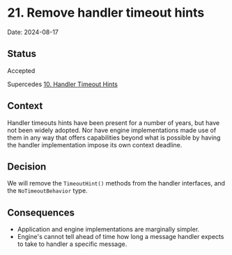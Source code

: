 # 21. Remove handler timeout hints

Date: 2024-08-17

## Status

Accepted

Supercedes [10. Handler Timeout Hints](0010-handler-timeout-hints.md)

## Context

Handler timeouts hints have been present for a number of years, but have not
been widely adopted. Nor have engine implementations made use of them in any way
that offers capabilities beyond what is possible by having the handler
implementation impose its own context deadline.

## Decision

We will remove the `TimeoutHint()` methods from the handler interfaces, and the
`NoTimeoutBehavior` type.

## Consequences

- Application and engine implementations are marginally simpler.
- Engine's cannot tell ahead of time how long a message handler expects to take
  to handler a specific message.
